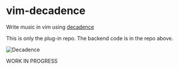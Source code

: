 # vim-decadence

Write music in vim using [decadence](https://github.com/flipcoder/decadence)

This is only the plug-in repo. The backend code is in the repo above.

![Decadence](https://imgur.com/N3yNWyJl.png)

WORK IN PROGRESS
